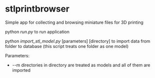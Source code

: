 # stlprintbrowser

Simple app for collecting and browsing miniature files for 3D printing

python _run.py_ to run application  

python _import_stl_model.py_ [parameters] [directory] to import data from folder to database (this script treats one folder as one model) 

Parameters:

- --m directories in directory are treated as models and all of them are imported